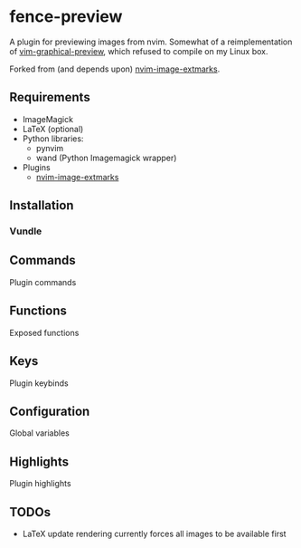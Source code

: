 fence-preview
=============

A plugin for previewing images from nvim.
Somewhat of a reimplementation of [vim-graphical-preview](https://github.com/bytesnake/vim-graphical-preview),
which refused to compile on my Linux box.

Forked from (and depends upon) [nvim-image-extmarks](https://github.com/queue-miscreant/nvim-image-extmarks).


Requirements
------------

- ImageMagick
- LaTeX (optional)
- Python libraries:
    - pynvim
    - wand (Python Imagemagick wrapper)
- Plugins
    - [nvim-image-extmarks](https://github.com/queue-miscreant/nvim-image-extmarks)


Installation
------------

### Vundle

<!--
Place the following in `~/.config/nvim/init.vim`:
```vim
Plugin '...', { 'do': ':UpdateRemotePlugins' }
```
Make sure the file is sourced and run `:PluginInstall`.
-->


Commands
--------

Plugin commands


Functions
---------

Exposed functions

Keys
----

Plugin keybinds


Configuration
-------------

Global variables


Highlights
----------

Plugin highlights


TODOs
-----

- LaTeX update rendering currently forces all images to be available first
